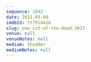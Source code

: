 ```yaml
---
sequence: 1042
date: 2021-03-09
imdbId: tt7914416
slug: one-cut-of-the-dead-2017
venue: null
venueNotes: null
medium: Shudder
mediumNotes: null
---
```

